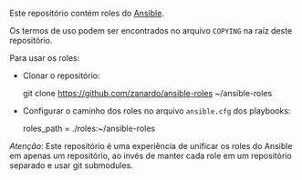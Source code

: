 Este repositório contém roles do
[Ansible](https://docs.ansible.com/ansible/index.html).

Os termos de uso podem ser encontrados no arquivo `COPYING` na raíz deste
repositório.

Para usar os roles:

- Clonar o repositório:

    git clone https://github.com/zanardo/ansible-roles ~/ansible-roles

- Configurar o caminho dos roles no arquivo `ansible.cfg` dos playbooks:

    roles_path = ./roles:~/ansible-roles

*Atenção*: Este repositório é uma experiência de unificar os roles do Ansible
em apenas um repositório, ao invés de manter cada role em um repositório
separado e usar git submodules.
